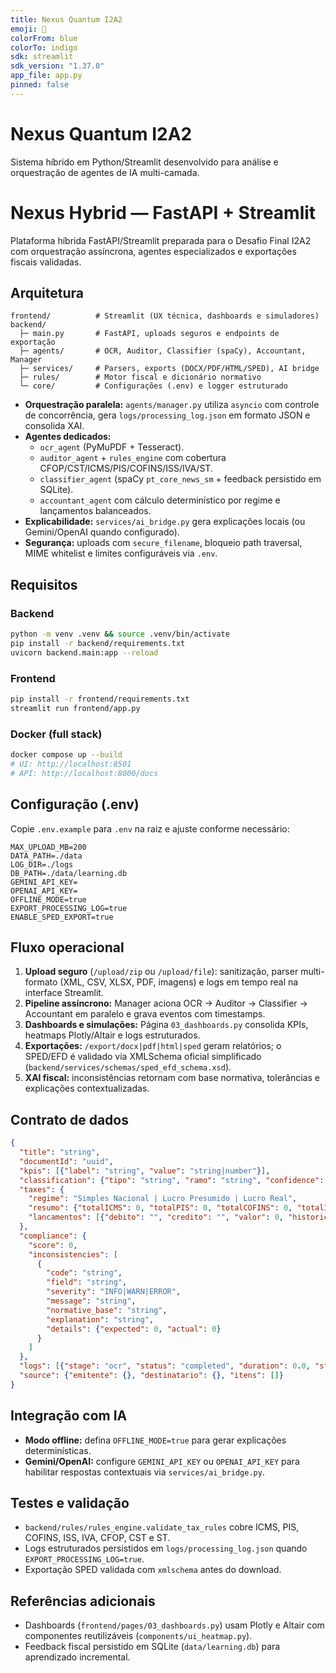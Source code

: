```yaml
---
title: Nexus Quantum I2A2
emoji: 🔵
colorFrom: blue
colorTo: indigo
sdk: streamlit
sdk_version: "1.37.0"
app_file: app.py
pinned: false
---
```


# Nexus Quantum I2A2

Sistema híbrido em Python/Streamlit desenvolvido para análise e orquestração de agentes de IA multi-camada.

# Nexus Hybrid — FastAPI + Streamlit

Plataforma híbrida FastAPI/Streamlit preparada para o Desafio Final I2A2 com orquestração assíncrona, agentes especializados e exportações fiscais validadas.

## Arquitetura

```
frontend/          # Streamlit (UX técnica, dashboards e simuladores)
backend/
  ├─ main.py       # FastAPI, uploads seguros e endpoints de exportação
  ├─ agents/       # OCR, Auditor, Classifier (spaCy), Accountant, Manager
  ├─ services/     # Parsers, exports (DOCX/PDF/HTML/SPED), AI bridge
  ├─ rules/        # Motor fiscal e dicionário normativo
  └─ core/         # Configurações (.env) e logger estruturado
```

* **Orquestração paralela:** `agents/manager.py` utiliza `asyncio` com controle de concorrência, gera `logs/processing_log.json` em formato JSON e consolida XAI.
* **Agentes dedicados:**
  * `ocr_agent` (PyMuPDF + Tesseract).
  * `auditor_agent` + `rules_engine` com cobertura CFOP/CST/ICMS/PIS/COFINS/ISS/IVA/ST.
  * `classifier_agent` (spaCy `pt_core_news_sm` + feedback persistido em SQLite).
  * `accountant_agent` com cálculo determinístico por regime e lançamentos balanceados.
* **Explicabilidade:** `services/ai_bridge.py` gera explicações locais (ou Gemini/OpenAI quando configurado).
* **Segurança:** uploads com `secure_filename`, bloqueio path traversal, MIME whitelist e limites configuráveis via `.env`.

## Requisitos

### Backend
```bash
python -m venv .venv && source .venv/bin/activate
pip install -r backend/requirements.txt
uvicorn backend.main:app --reload
```

### Frontend
```bash
pip install -r frontend/requirements.txt
streamlit run frontend/app.py
```

### Docker (full stack)
```bash
docker compose up --build
# UI: http://localhost:8501
# API: http://localhost:8000/docs
```

## Configuração (.env)

Copie `.env.example` para `.env` na raiz e ajuste conforme necessário:

```
MAX_UPLOAD_MB=200
DATA_PATH=./data
LOG_DIR=./logs
DB_PATH=./data/learning.db
GEMINI_API_KEY=
OPENAI_API_KEY=
OFFLINE_MODE=true
EXPORT_PROCESSING_LOG=true
ENABLE_SPED_EXPORT=true
```

## Fluxo operacional

1. **Upload seguro** (`/upload/zip` ou `/upload/file`): sanitização, parser multi-formato (XML, CSV, XLSX, PDF, imagens) e logs em tempo real na interface Streamlit.
2. **Pipeline assíncrono:** Manager aciona OCR → Auditor → Classifier → Accountant em paralelo e grava eventos com timestamps.
3. **Dashboards e simulações:** Página `03_dashboards.py` consolida KPIs, heatmaps Plotly/Altair e logs estruturados.
4. **Exportações:** `/export/docx|pdf|html|sped` geram relatórios; o SPED/EFD é validado via XMLSchema oficial simplificado (`backend/services/schemas/sped_efd_schema.xsd`).
5. **XAI fiscal:** inconsistências retornam com base normativa, tolerâncias e explicações contextualizadas.

## Contrato de dados

```json
{
  "title": "string",
  "documentId": "uuid",
  "kpis": [{"label": "string", "value": "string|number"}],
  "classification": {"tipo": "string", "ramo": "string", "confidence": 0.0},
  "taxes": {
    "regime": "Simples Nacional | Lucro Presumido | Lucro Real",
    "resumo": {"totalICMS": 0, "totalPIS": 0, "totalCOFINS": 0, "totalISS": 0, "totalIVA": 0},
    "lancamentos": [{"debito": "", "credito": "", "valor": 0, "historico": ""}]
  },
  "compliance": {
    "score": 0,
    "inconsistencies": [
      {
        "code": "string",
        "field": "string",
        "severity": "INFO|WARN|ERROR",
        "message": "string",
        "normative_base": "string",
        "explanation": "string",
        "details": {"expected": 0, "actual": 0}
      }
    ]
  },
  "logs": [{"stage": "ocr", "status": "completed", "duration": 0.0, "started_at": "ISO"}],
  "source": {"emitente": {}, "destinatario": {}, "itens": []}
}
```

## Integração com IA

* **Modo offline:** defina `OFFLINE_MODE=true` para gerar explicações determinísticas.
* **Gemini/OpenAI:** configure `GEMINI_API_KEY` ou `OPENAI_API_KEY` para habilitar respostas contextuais via `services/ai_bridge.py`.

## Testes e validação

* `backend/rules/rules_engine.validate_tax_rules` cobre ICMS, PIS, COFINS, ISS, IVA, CFOP, CST e ST.
* Logs estruturados persistidos em `logs/processing_log.json` quando `EXPORT_PROCESSING_LOG=true`.
* Exportação SPED validada com `xmlschema` antes do download.

## Referências adicionais

* Dashboards (`frontend/pages/03_dashboards.py`) usam Plotly e Altair com componentes reutilizáveis (`components/ui_heatmap.py`).
* Feedback fiscal persistido em SQLite (`data/learning.db`) para aprendizado incremental.
